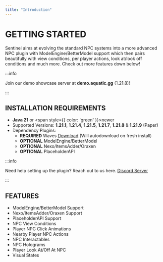 ```yaml
---
title: "Introduction"
---
```

# GETTING STARTED
Sentinel aims at evolving the standard NPC systems into a more advanced NPC plugin with ModelEngine/BetterModel support which then pairs beautifully with view conditions, per player actions, look at/look off conditions and much more. Check out more features down below!

:::info

Join our demo showcase server at **demo.aquatic.gg** (1.21.8)!

:::

## INSTALLATION REQUIREMENTS
- **Java 21** or <span style={{ color: 'green' }}>newer</span>
- Supported Versions: **1.21.1**, **1.21.4**, **1.21.5**, **1.21.7**, **1.21.8** & **1.21.9** (Paper)
- Dependency Plugins:
  - <Highlight color="red">**REQUIRED**</Highlight> Waves [Download](https://www.spigotmc.org/resources/waves-core-of-aquatic-plugins.119819/) (Will autodownload on fresh install) 
  - <Highlight color="#213b47">**OPTIONAL**</Highlight> ModelEngine/BetterModel
  - <Highlight color="#213b47">**OPTIONAL**</Highlight> Nexo/ItemsAdder/Oraxen
  - <Highlight color="#213b47">**OPTIONAL**</Highlight> PlaceholderAPI

:::info

Need help setting up the plugin? Reach out to us here. [Discord Server](https://discord.aquatic.gg)

:::

## FEATURES
  - ModelEngine/BetterModel Support
  - Nexo/ItemsAdder/Oraxen Support
  - PlaceholderAPI Support
  - NPC View Conditions
  - Player NPC Click Animations
  - Nearby Player NPC Actions
  - NPC Interactables
  - NPC Holograms
  - Player Look At/Off At NPC
  - Visual States